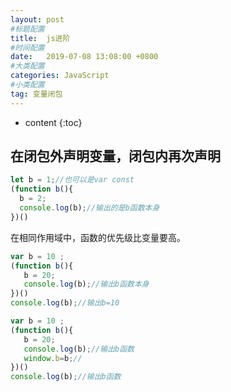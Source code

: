 ```yaml
---
layout: post
#标题配置
title:  js进阶
#时间配置
date:   2019-07-08 13:08:00 +0800
#大类配置
categories: JavaScript
#小类配置
tag: 变量闭包
---
```


* content
{:toc}

在闭包外声明变量，闭包内再次声明
---------

```js
let b = 1;//也可以是var const
(function b(){
  b = 2;
  console.log(b);//输出的是b函数本身
})()
```

在相同作用域中，函数的优先级比变量要高。

```js
var b = 10 ; 
(function b(){
   b = 20;
   console.log(b);//输出b函数本身
})()
console.log(b);//输出b=10

```

```js
var b = 10 ; 
(function b(){
   b = 20;
   console.log(b);//输出b函数
   window.b=b;//
})()
console.log(b);//输出b函数

```

